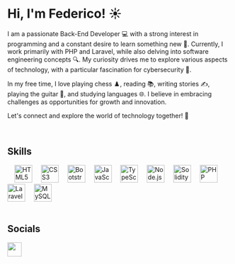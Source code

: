 # Hi, I'm Federico! ☀️

I am a passionate Back-End Developer 💻 with a strong interest in programming and a constant desire to learn something new 🚀. Currently, I work primarily with PHP and Laravel, while also delving into software engineering concepts 🔍. My curiosity drives me to explore various aspects of technology, with a particular fascination for cybersecurity 🔐.

In my free time, I love playing chess ♟️, reading 📚, writing stories ✍️, playing the guitar 🎸, and studying languages 🌐. I believe in embracing challenges as opportunities for growth and innovation.

Let's connect and explore the world of technology together! 🤝


<br>

## Skills

<div align="left">
  <img width="12" />
  <img src="https://raw.githubusercontent.com/danielcranney/readme-generator/main/public/icons/skills/html5-colored.svg" height="40" alt="HTML5 logo" />
  <img width="12" />
  <img src="https://raw.githubusercontent.com/danielcranney/readme-generator/main/public/icons/skills/css3-colored.svg" height="40" alt="CSS3 logo" />
  <img width="12" />
  <img src="https://raw.githubusercontent.com/danielcranney/readme-generator/main/public/icons/skills/bootstrap-colored.svg" height="40" alt="Bootstrap logo" />
  <img width="12" />
  <img src="https://raw.githubusercontent.com/danielcranney/readme-generator/main/public/icons/skills/javascript-colored.svg" height="40" alt="JavaScript logo" />
  <img width="12" />
  <img src="https://raw.githubusercontent.com/danielcranney/readme-generator/main/public/icons/skills/typescript-colored.svg" height="40" alt="TypeScript logo" />
  <img width="12" />
  <img src="https://raw.githubusercontent.com/danielcranney/readme-generator/main/public/icons/skills/nodejs-colored.svg" height="40" alt="Node.js logo" />
  <img width="12" />
  <img src="https://raw.githubusercontent.com/danielcranney/readme-generator/main/public/icons/skills/solidity-colored.svg" height="40" alt="Solidity logo" />
  <img width="12" />
  <img src="https://raw.githubusercontent.com/danielcranney/readme-generator/main/public/icons/skills/php-colored.svg" height="40" alt="PHP logo" />
  <img width="12" />
  <img src="https://raw.githubusercontent.com/danielcranney/readme-generator/main/public/icons/skills/laravel-colored.svg" height="40" alt="Laravel logo" />
  <img width="12" />
  <img src="https://raw.githubusercontent.com/danielcranney/readme-generator/main/public/icons/skills/mysql-colored.svg" height="40" alt="MySQL logo" />
</div>


<br>


## Socials

<a href="https://www.linkedin.com/in/federicoyingrasso/">
    <img src="https://raw.githubusercontent.com/danielcranney/readme-generator/main/public/icons/socials/linkedin.svg" width="32" height="32" style="max-width: 100%;">
</a>








